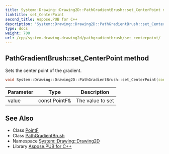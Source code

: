 ```yaml
---
title: System::Drawing::Drawing2D::PathGradientBrush::set_CenterPoint method
linktitle: set_CenterPoint
second_title: Aspose.PUB for C++
description: 'System::Drawing::Drawing2D::PathGradientBrush::set_CenterPoint method. Sets the center point of the gradient in C++.'
type: docs
weight: 700
url: /cpp/system.drawing.drawing2d/pathgradientbrush/set_centerpoint/
---
```

## PathGradientBrush::set_CenterPoint method


Sets the center point of the gradient.

```cpp
void System::Drawing::Drawing2D::PathGradientBrush::set_CenterPoint(const PointF &value)
```


| Parameter | Type | Description |
| --- | --- | --- |
| value | const PointF\& | The value to set |

## See Also

* Class [PointF](../../../system.drawing/pointf/)
* Class [PathGradientBrush](../)
* Namespace [System::Drawing::Drawing2D](../../)
* Library [Aspose.PUB for C++](../../../)
